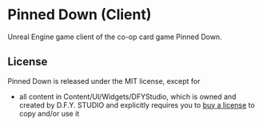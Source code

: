 # Pinned Down (Client)

Unreal Engine game client of the co-op card game Pinned Down.

## License

Pinned Down is released under the MIT license, except for 

* all content in Content/UI/Widgets/DFYStudio, which is owned and created by D.F.Y. STUDIO and explicitly requires you to [buy a license](https://www.unrealengine.com/marketplace/en-US/product/sci-fi-ui-pack-components-v1) to copy and/or use it
